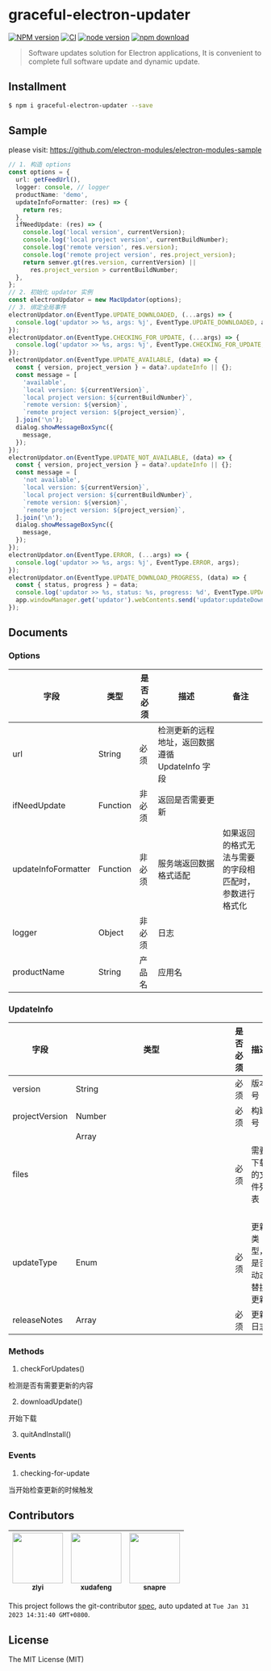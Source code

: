 # graceful-electron-updater

[![NPM version][npm-image]][npm-url]
[![CI][ci-image]][ci-url]
[![node version][node-image]][node-url]
[![npm download][download-image]][download-url]

[npm-image]: https://img.shields.io/npm/v/graceful-electron-updater.svg
[npm-url]: https://npmjs.org/package/graceful-electron-updater
[ci-image]: https://github.com/electron-modules/graceful-electron-updater/actions/workflows/ci.yml/badge.svg
[ci-url]: https://github.com/electron-modules/graceful-electron-updater/actions/workflows/ci.yml
[node-image]: https://img.shields.io/badge/node.js-%3E=_16-green.svg
[node-url]: http://nodejs.org/download/
[download-image]: https://img.shields.io/npm/dm/graceful-electron-updater.svg
[download-url]: https://npmjs.org/package/graceful-electron-updater

> Software updates solution for Electron applications, It is convenient to complete full software update and dynamic update.
## Installment

```bash
$ npm i graceful-electron-updater --save
```

## Sample

please visit: https://github.com/electron-modules/electron-modules-sample

```typescript
// 1. 构造 options
const options = {
  url: getFeedUrl(),
  logger: console, // logger
  productName: 'demo',
  updateInfoFormatter: (res) => {
    return res;
  },
  ifNeedUpdate: (res) => {
    console.log('local version', currentVersion);
    console.log('local project version', currentBuildNumber);
    console.log('remote version', res.version);
    console.log('remote project version', res.project_version);
    return semver.gt(res.version, currentVersion) ||
      res.project_version > currentBuildNumber;
  },
};
// 2. 初始化 updator 实例
const electronUpdator = new MacUpdator(options);
// 3. 绑定全局事件
electronUpdator.on(EventType.UPDATE_DOWNLOADED, (...args) => {
  console.log('updator >> %s, args: %j', EventType.UPDATE_DOWNLOADED, args);
});
electronUpdator.on(EventType.CHECKING_FOR_UPDATE, (...args) => {
  console.log('updator >> %s, args: %j', EventType.CHECKING_FOR_UPDATE, args);
});
electronUpdator.on(EventType.UPDATE_AVAILABLE, (data) => {
  const { version, project_version } = data?.updateInfo || {};
  const message = [
    'available',
    `local version: ${currentVersion}`,
    `local project version: ${currentBuildNumber}`,
    `remote version: ${version}`,
    `remote project version: ${project_version}`,
  ].join('\n');
  dialog.showMessageBoxSync({
    message,
  });
});
electronUpdator.on(EventType.UPDATE_NOT_AVAILABLE, (data) => {
  const { version, project_version } = data?.updateInfo || {};
  const message = [
    'not available',
    `local version: ${currentVersion}`,
    `local project version: ${currentBuildNumber}`,
    `remote version: ${version}`,
    `remote project version: ${project_version}`,
  ].join('\n');
  dialog.showMessageBoxSync({
    message,
  });
});
electronUpdator.on(EventType.ERROR, (...args) => {
  console.log('updator >> %s, args: %j', EventType.ERROR, args);
});
electronUpdator.on(EventType.UPDATE_DOWNLOAD_PROGRESS, (data) => {
  const { status, progress } = data;
  console.log('updator >> %s, status: %s, progress: %d', EventType.UPDATE_DOWNLOAD_PROGRESS, status, progress);
  app.windowManager.get('updator').webContents.send('updator:updateDownloadProgress', { status, progress });
});
```

## Documents

### Options

| 字段 | 类型 | 是否必须 | 描述 | 备注 |
| --- | --- | --- | --- | --- |
| url | String | 必须 | 检测更新的远程地址，返回数据遵循 UpdateInfo 字段 | |
| ifNeedUpdate | Function | 非必须 | 返回是否需要更新 | |
| updateInfoFormatter | Function | 非必须 | 服务端返回数据格式适配 | 如果返回的格式无法与需要的字段相匹配时，参数进行格式化 |
| logger | Object | 非必须 | 日志 | |
| productName | String | 产品名 | 应用名 | |

### UpdateInfo

| 字段 | 类型 | 是否必须 | 描述 | 备注 |
| --- | --- | --- | --- | --- |
| version | String | 必须 | 版本号 | |
| projectVersion | Number | 必须 | 构建号 | |
| files | Array<Object> | 必须 | 需要下载的文件列表 | |
| updateType | Enum<String> | 必须 | 更新类型，是否动态替换更新 | Package or Asar |
| releaseNotes | Array<String> | 必须 | 更新日志 | |

### Methods

1. checkForUpdates()

检测是否有需要更新的内容

2. downloadUpdate()

开始下载

3. quitAndInstall()

### Events

1. checking-for-update

当开始检查更新的时候触发

<!-- GITCONTRIBUTOR_START -->

## Contributors

|[<img src="https://avatars.githubusercontent.com/u/4081746?v=4" width="100px;"/><br/><sub><b>zlyi</b></sub>](https://github.com/zlyi)<br/>|[<img src="https://avatars.githubusercontent.com/u/1011681?v=4" width="100px;"/><br/><sub><b>xudafeng</b></sub>](https://github.com/xudafeng)<br/>|[<img src="https://avatars.githubusercontent.com/u/52845048?v=4" width="100px;"/><br/><sub><b>snapre</b></sub>](https://github.com/snapre)<br/>|
| :---: | :---: | :---: |


This project follows the git-contributor [spec](https://github.com/xudafeng/git-contributor), auto updated at `Tue Jan 31 2023 14:31:40 GMT+0800`.

<!-- GITCONTRIBUTOR_END -->

## License

The MIT License (MIT)
